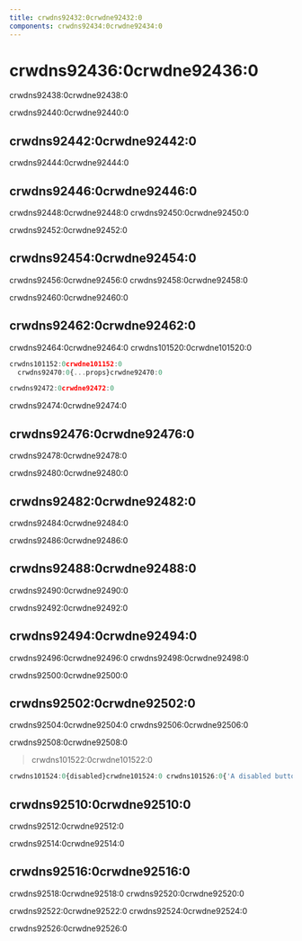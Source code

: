 ```yaml
---
title: crwdns92432:0crwdne92432:0
components: crwdns92434:0crwdne92434:0
---
```


# crwdns92436:0crwdne92436:0

<p class="description">crwdns92438:0crwdne92438:0</p>

crwdns92440:0crwdne92440:0

## crwdns92442:0crwdne92442:0

crwdns92444:0crwdne92444:0

## crwdns92446:0crwdne92446:0

crwdns92448:0crwdne92448:0 crwdns92450:0crwdne92450:0

crwdns92452:0crwdne92452:0

## crwdns92454:0crwdne92454:0

crwdns92456:0crwdne92456:0 crwdns92458:0crwdne92458:0

crwdns92460:0crwdne92460:0

## crwdns92462:0crwdne92462:0

crwdns92464:0crwdne92464:0 crwdns101520:0crwdne101520:0

```jsx
crwdns101152:0crwdne101152:0
  crwdns92470:0{...props}crwdne92470:0

crwdns92472:0crwdne92472:0
```

crwdns92474:0crwdne92474:0

## crwdns92476:0crwdne92476:0

crwdns92478:0crwdne92478:0

crwdns92480:0crwdne92480:0

## crwdns92482:0crwdne92482:0

crwdns92484:0crwdne92484:0

crwdns92486:0crwdne92486:0

## crwdns92488:0crwdne92488:0

crwdns92490:0crwdne92490:0

crwdns92492:0crwdne92492:0

## crwdns92494:0crwdne92494:0

crwdns92496:0crwdne92496:0 crwdns92498:0crwdne92498:0

crwdns92500:0crwdne92500:0

## crwdns92502:0crwdne92502:0

crwdns92504:0crwdne92504:0 crwdns92506:0crwdne92506:0

crwdns92508:0crwdne92508:0

> crwdns101522:0crwdne101522:0

```jsx
crwdns101524:0{disabled}crwdne101524:0 crwdns101526:0{'A disabled button'}crwdne101526:0
```

## crwdns92510:0crwdne92510:0

crwdns92512:0crwdne92512:0

crwdns92514:0crwdne92514:0

## crwdns92516:0crwdne92516:0

crwdns92518:0crwdne92518:0 crwdns92520:0crwdne92520:0

crwdns92522:0crwdne92522:0 crwdns92524:0crwdne92524:0

crwdns92526:0crwdne92526:0